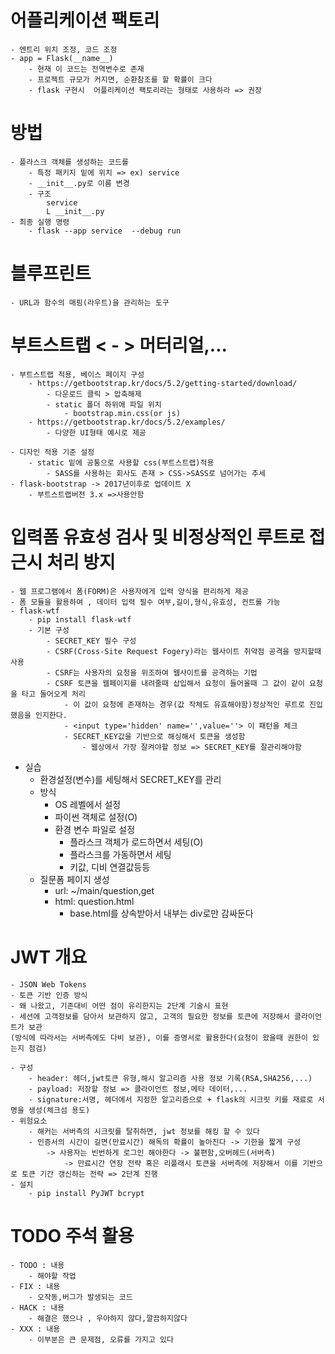 # 어플리케이션 팩토리
    - 엔트리 위치 조정, 코드 조정
    - app = Flask(__name__)
        - 현재 이 코드는 전역변수로 존재
        - 프로젝트 규모가 커지면, 순환참조를 할 확률이 크다
        - flask 구현시  어플리케이션 팩토리라는 형태로 사용하라 => 권장

#  방법
    - 플라스크 객체를 생성하는 코드를
        - 특정 패키지 밑에 위치 => ex) service
        - __init__.py로 이름 변경
        - 구조
            service
            L __init__.py
    - 최종 실행 명령
        - flask --app service  --debug run

# 블루프린트
    - URL과 함수의 매핑(라우트)을 관리하는 도구

# 부트스트랩 < - > 머터리얼,...
    - 부트스트랩 적용, 베이스 페이지 구성
        - https://getbootstrap.kr/docs/5.2/getting-started/download/
            - 다운로드 클릭 > 압축해제
            - static 폴더 하위에 파일 위치
                - bootstrap.min.css(or js)
        - https://getbootstrap.kr/docs/5.2/examples/
            - 다양한 UI형태 예시로 제공

    - 디자인 적용 기준 설정
        - static 밑에 공통으로 사용할 css(부트스트랩)적용
            - SASS를 사용하는 회사도 존재 > CSS->SASS로 넘어가는 추세
    - flask-bootstrap -> 2017년이후로 업데이트 X
        - 부트스트랩버전 3.x =>사용안함

# 입력폼 유효성 검사 및 비정상적인 루트로 접근시 처리 방지
    - 웹 프로그램에서 폼(FORM)은 사용자에게 입력 양식을 편리하게 제공
    - 폼 모듈을 활용하여 , 데이터 입력 필수 여부,길이,형식,유효성, 컨트롤 가능
    - flask-wtf
        - pip install flask-wtf
        - 기본 구성
            - SECRET_KEY 필수 구성
            - CSRF(Cross-Site Request Fogery)라는 웹사이트 취약점 공격을 방지할때 사용
            - CSRF는 사용자의 요청을 위조하여 웹사이트를 공격하는 기법
            - CSRF 토큰을 웹페이지를 내려줄때 삽입해서 요청이 들어올때 그 값이 같이 요청을 타고 들어오게 처리
                - 이 값이 요청에 존재하는 경우(값 작체도 유효해야함)정상적인 루트로 진입했음을 인지한다.
                - <input type='hidden' name='',value=''> 이 패턴을 체크
                - SECRET_KEY값을 기반으로 해싱해서 토큰을 생성함
                    - 웹상에서 가장 잘켜야할 정보 => SECRET_KEY를 잘관리해야함

- 실습
    - 환경설정(변수)를 세팅해서 SECRET_KEY를 관리
    - 방식
        - OS 레벨에서 설정
        - 파이썬 객체로 설정(O)
        - 환경 변수 파일로 설정
            - 플라스크 객체가 로드하면서 세팅(O)
            - 플라스크를 가동하면서 세팅
            - 키값, 디비 연결값등등 
    - 질문폼 페이지 생성
        - url: ~/main/question,get
        - html: question.html
            - base.html를 상속받아서 내부는 div로만 감싸둔다

# JWT 개요
    - JSON Web Tokens
    - 토큰 기반 인증 방식
    - 왜 나왔고, 기존대비 어떤 점이 유리한지는 2단계 기술시 표현
    - 세션에 고객정보를 담아서 보관하지 않고, 고객의 필요한 정보를 토큰에 저장해서 클라이언트가 보관
    (방식에 따라서는 서버측에도 다비 보관), 이를 증명서로 활용한다(요청이 왔을때 권한이 있는지 점검)

    - 구성
        - header: 헤더,jwt토큰 유형,해시 알고리즘 사용 정보 기록(RSA,SHA256,...)
        - payload: 저장할 정보 => 클라이언트 정보,메타 데이터,...
        - signature:서명, 헤더에서 지정한 알고리즘으로 + flask의 시크릿 키를 재료로 서명을 생성(체크섬 용도)
    - 위험요소
        - 해커는 서버측의 시크릿를 탈취하면, jwt 정보를 해킹 할 수 있다
        - 인증서의 시간이 길면(만료시간) 해독의 확률이 높아진다 -> 기한을 짧게 구성
            -> 사용자는 빈번하게 로그인 해야한다 -> 불편함,오버헤드(서버측)
                -> 만료시간 연장 전략 혹은 리플래시 토큰을 서버측에 저장해서 이를 기반으로 토큰 기간 갱신하는 전략 => 2단계 진행
    - 설치
        - pip install PyJWT bcrypt

#  TODO 주석 활용
    - TODO : 내용
        - 해야할 작업
    - FIX : 내용
        - 오작동,버그가 발생되는 코드
    - HACK : 내용
        - 해결은 했으나 , 우아하지 않다,깔끔하지않다
    - XXX : 내용
        - 이부분은 큰 문제점, 오류를 가지고 있다